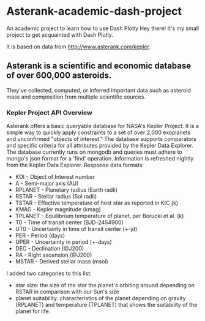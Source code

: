 # Asterank-academic-dash-project
An academic project to learn how to use Dash Plotly
Hey there! It's my small project to get acquainted with Dash Plotly.

It is based on data from http://www.asterank.com/kepler.
## Asterank is a scientific and economic database of over 600,000 asteroids.
They've collected, computed, or inferred important data such as asteroid mass and composition from multiple scientific sources.
### Kepler Project API Overview
Asterank offers a basic queryable database for NASA's Kepler Project. It is a simple way to quickly apply constraints to a set of over 2,000 exoplanets and unconfirmed "objects of interest." The database supports comparators and specific criteria for all attributes provided by the Kepler Data Explorer. The database currently runs on mongodb and queries must adhere to mongo's json format for a 'find' operation. Information is refreshed nightly from the Kepler Data Explorer.
Response data formats:

* KOI - Object of Interest number
* A - Semi-major axis (AU)
* RPLANET - Planetary radius (Earth radii)
* RSTAR - Stellar radius (Sol radii)
* TSTAR - Effective temperature of host star as reported in KIC (k)
* KMAG - Kepler magnitude (kmag)
* TPLANET - Equilibrium temperature of planet, per Borucki et al. (k)
* T0 - Time of transit center (BJD-2454900)
* UT0 - Uncertainty in time of transit center (+-jd)
* PER - Period (days)
* UPER - Uncertainty in period (+-days)
* DEC - Declination (@J200)
* RA - Right ascension (@J200)
* MSTAR - Derived stellar mass (msol)

I added two categories to this list:
* star size: the size of the star the planet's orbiting  around depending on RSTAR in comparison with our Sun's size
* planet suitability: characteristics of the planet depending on gravity (RPLANET) and temperature (TPLANET) that shows the suitability of the planet for life.
